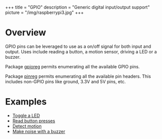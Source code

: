 +++
title = "GPIO"
description = "Generic digital input/output support"
picture = "/img/raspberrypi3.jpg"
+++

# Overview

GPIO pins can be leveraged to use as a on/off signal for both input and output.
Uses include reading a button, a motion sensor, driving a LED or a buzzer.

Package [gpioreg](https://periph.io/x/periph/conn/gpio/gpioreg) permits
enumerating all the available GPIO pins.

Package [pinreg](https://periph.io/x/periph/conn/pin/pinreg) permits
enumerating all the available pin headers. This includes non-GPIO pins like
ground, 3.3V and 5V pins, etc.


# Examples

- [Toggle a LED](/device/led/)
- [Read button presses](/device/button/)
- [Detect motion](/device/pir/)
- [Make noise with a buzzer](/device/buzzer/)
